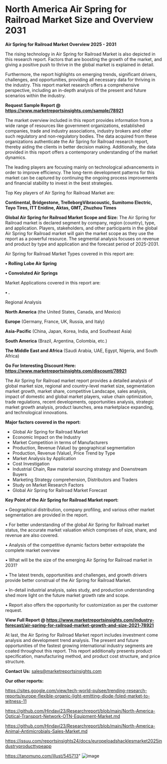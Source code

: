 # North America Air Spring for Railroad Market Size and Overview 2031

<Strong> Air Spring for Railroad Market Overview 2025 - 2031</strong>

The rising technology in Air Spring for Railroad Market is also depicted in this research report. Factors that are boosting the growth of the market, and giving a positive push to thrive in the global market is explained in detail.

Furthermore, the report highlights on emerging trends, significant drivers, challenges, and opportunities, providing all necessary data for thriving in the industry. This report market research offers a comprehensive perspective, including an in-depth analysis of the present and future scenarios within the industry.

<strong>Request Sample Report @ <a href=https://www.marketreportsinsights.com/sample/78921>https://www.marketreportsinsights.com/sample/78921</a></strong>

The market overview included in this report provides information from a wide range of resources like government organizations, established companies, trade and industry associations, industry brokers and other such regulatory and non-regulatory bodies. The data acquired from these organizations authenticate the Air Spring for Railroad research report, thereby aiding the clients in better decision making. Additionally, the data provided in this report offers a contemporary understanding of the market dynamics.

The leading players are focusing mainly on technological advancements in order to improve efficiency. The long-term development patterns for this market can be captured by continuing the ongoing process improvements and financial stability to invest in the best strategies.

Top Key players of Air Spring for Railroad Market are:

<strong>Continental, Bridgestone, TrelleborgVibracoustic, Sumitomo Electric, Toyo Tires, ITT Enidine, Aktas, GMT, Zhuzhou Times</strong>

<strong><b>Global Air Spring for Railroad Market Scope and Size:</b></strong>
The Air Spring for Railroad market is declared segment by company, region (country), type, and application. Players, stakeholders, and other participants in the global Air Spring for Railroad market will gain the market scope as they use the report as a powerful resource. The segmental analysis focuses on revenue and product by type and application and the forecast period of 2025-2031.

Air Spring for Railroad Market Types covered in this report are:

<strong>• Rolling Lobe Air Spring

• Convoluted Air Springs</strong>

Market Applications covered in this report are:

<strong>• .</strong> 

Regional Analysis

<strong>North America</strong> (the United States, Canada, and Mexico)

<strong>Europe</strong> (Germany, France, UK, Russia, and Italy)

<strong>Asia-Pacific</strong> (China, Japan, Korea, India, and Southeast Asia)

<strong>South America</strong> (Brazil, Argentina, Colombia, etc.)

<strong>The Middle East and Africa</strong> (Saudi Arabia, UAE, Egypt, Nigeria, and South Africa)

<strong>Go For Interesting Discount Here: <a href=https://www.marketreportsinsights.com/discount/78921>https://www.marketreportsinsights.com/discount/78921</a></strong>

The Air Spring for Railroad market report provides a detailed analysis of global market size, regional and country-level market size, segmentation market growth, market share, competitive Landscape, sales analysis, impact of domestic and global market players, value chain optimization, trade regulations, recent developments, opportunities analysis, strategic market growth analysis, product launches, area marketplace expanding, and technological innovations.

<strong><b>Major factors covered in the report:</b></strong>
<ul>
  <li>Global Air Spring for Railroad Market </li>
  <li>Economic Impact on the Industry</li>
  <li>Market Competition in terms of Manufacturers</li>
  <li>Production, Revenue (Value) by geographical segmentation</li>
  <li>Production, Revenue (Value), Price Trend by Type</li>
  <li>Market Analysis by Application</li>
  <li>Cost Investigation</li>
  <li>Industrial Chain, Raw material sourcing strategy and Downstream Buyers</li>
  <li>Marketing Strategy comprehension, Distributors and Traders</li>
  <li>Study on Market Research Factors</li>
  <li>Global Air Spring for Railroad Market Forecast</li>
</ul>

<strong><b>Key Point of the Air Spring for Railroad Market report:</b></strong>

• Geographical distribution, company profiling, and various other market segmentation are provided in the report.

• For better understanding of the global Air Spring for Railroad market status, the accurate market valuation which comprises of size, share, and revenue are also covered.

• Analysis of the competitive dynamic factors better extrapolate the complete market overview

• What will be the size of the emerging Air Spring for Railroad market in 2031?

• The latest trends, opportunities and challenges, and growth drivers provide better construal of the Air Spring for Railroad Market.

• In-detail industrial analysis, sales study, and production understanding shed more light on the future market growth rate and scope.

• Report also offers the opportunity for customization as per the customer request.

<strong><b>View Full Report @ <a href=https://www.marketreportsinsights.com/industry-forecast/air-spring-for-railroad-market-growth-and-size-2021-78921>https://www.marketreportsinsights.com/industry-forecast/air-spring-for-railroad-market-growth-and-size-2021-78921</a></b></strong>


At last, the Air Spring for Railroad Market report includes investment come analysis and development trend analysis. The present and future opportunities of the fastest growing international industry segments are coated throughout this report. This report additionally presents product specification, manufacturing method, and product cost structure, and price structure.

<strong>Contact Us:</strong>
sales@marketreportsinsights.com

<strong>Our other reports:</strong>

<a href=https://sites.google.com/view/tech-world-pulsee/trending-research-reports/europe-flexible-organic-light-emitting-diode-foled-market-to-witness-11>https://sites.google.com/view/tech-world-pulsee/trending-research-reports/europe-flexible-organic-light-emitting-diode-foled-market-to-witness-11</a>

<a href=https://github.com/Hindavi23/Researchreport/blob/main/North-America-Optical-Transport-Network-OTN-Equipment-Market.md>https://github.com/Hindavi23/Researchreport/blob/main/North-America-Optical-Transport-Network-OTN-Equipment-Market.md</a>

<a href=https://github.com/Hindavi23/Researchreport/blob/main/North-America-Animal-Antimicrobials-Sales-Market.md>https://github.com/Hindavi23/Researchreport/blob/main/North-America-Animal-Antimicrobials-Sales-Market.md</a>

<a href=https://issuu.com/reportsinsights24/docs/europeloadshacklesmarket2025industryproducttypeapp>https://issuu.com/reportsinsights24/docs/europeloadshacklesmarket2025industryproducttypeapp</a>

<a href=https://tanomuno.com/illust/545713>https://tanomuno.com/illust/545713</a>"
![image](https://github.com/user-attachments/assets/0bbbf5ba-8e31-4dca-bdac-466c08fc2cf0)
